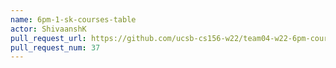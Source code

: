 ```yaml
---
name: 6pm-1-sk-courses-table
actor: ShivaanshK
pull_request_url: https://github.com/ucsb-cs156-w22/team04-w22-6pm-courses/pull/37
pull_request_num: 37
---
```


